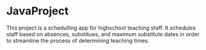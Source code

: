 # JavaProject

This project is a schedulling app for highschool teaching staff.
It schedules staff based on absences, substitues, and maximum substitute dates in order to streamline the process of determining teaching times.
